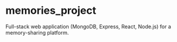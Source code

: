 # memories_project
Full-stack web application (MongoDB, Express, React, Node.js) for a memory-sharing platform.
